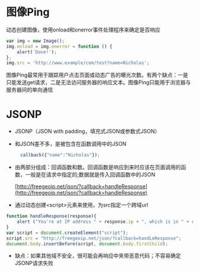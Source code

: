# 图像Ping

动态创建图像，使用onload和onerror事件处理程序来确定是否响应

```js
var img = new Image();
img.onload = img.onerror = function () {
    alert('Done!');
};
img.src = 'http://www.example/com/test?name=Nicholas';
```

图像Ping最常用于跟踪用户点击页面或动态广告的曝光次数。有两个缺点：一是只能发送get请求，二是无法访问服务器的响应文本。图像Ping只能用于浏览器与服务器间的单向通信

# JSONP

* JSONP（JSON with padding，填充式JSON或参数式JSON）
* 和JSON差不多，是被包含在函数调用中的JSON

  ```js
    callback({"name":"Nicholas"});
  ```

* 由两部分组成：回调函数和数。回调函数是响应到来时应该在页面调用的函数，一般是在请求中指定的;数据就是传入回调函数中的JSON

  [http://freegeoip.net/json/?callback=handleResponse](http://freegeoip.net/json/?callback=handleResponse)

* 通过动态创建&lt;script&gt;元素来使用，为src指定一个跨域url

```js
function handleResponse(response){
    alert ("You're at IP address " + response.ip + ", which is in " + response.city + ", "+ response.region_name);
}
var script = document.createElement("script");
script.src = "http://freegeoip.net/json/?callback=handLeResponse"; 
document.body.insertBefore(script, document.body.firstChild);
```

* 缺点：如果其他域不安全，很可能会再响应中夹带恶意代码；不容易确定JSONP请求失败





